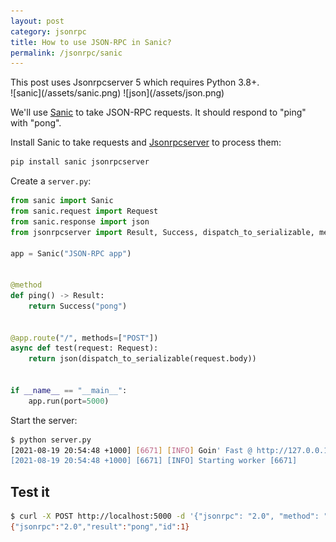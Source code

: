 ```yaml
---
layout: post
category: jsonrpc
title: How to use JSON-RPC in Sanic?
permalink: /jsonrpc/sanic
---
```

<div class="warning" markdown="1">
This post uses Jsonrpcserver 5 which requires Python 3.8+.
</div>

<div class="wide-logos" markdown="1">
![sanic](/assets/sanic.png)
![json](/assets/json.png)
</div>

We'll use [Sanic](https://sanic.readthedocs.io/) to take JSON-RPC requests. It
should respond to "ping" with "pong".

Install Sanic to take requests and
[Jsonrpcserver](https://www.jsonrpcserver.com/) to process them:

```sh
pip install sanic jsonrpcserver
```

Create a `server.py`:

```python
from sanic import Sanic
from sanic.request import Request
from sanic.response import json
from jsonrpcserver import Result, Success, dispatch_to_serializable, method

app = Sanic("JSON-RPC app")


@method
def ping() -> Result:
    return Success("pong")


@app.route("/", methods=["POST"])
async def test(request: Request):
    return json(dispatch_to_serializable(request.body))


if __name__ == "__main__":
    app.run(port=5000)
```

Start the server:
```sh
$ python server.py
[2021-08-19 20:54:48 +1000] [6671] [INFO] Goin' Fast @ http://127.0.0.1:5000
[2021-08-19 20:54:48 +1000] [6671] [INFO] Starting worker [6671]
```

## Test it

```sh
$ curl -X POST http://localhost:5000 -d '{"jsonrpc": "2.0", "method": "ping", "id": 1}'
{"jsonrpc":"2.0","result":"pong","id":1}
```
